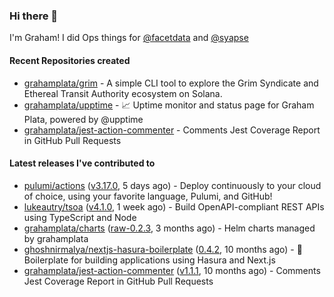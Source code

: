### Hi there 👋

I'm Graham! I did Ops things for [@facetdata](https://github.com/facetdata) and [@syapse](https://github.com/syapse)

#### Recent Repositories created
- [grahamplata/grim](https://github.com/grahamplata/grim) - A simple CLI tool to explore the Grim Syndicate and Ethereal Transit Authority ecosystem on Solana.
- [grahamplata/upptime](https://github.com/grahamplata/upptime) - 📈 Uptime monitor and status page for Graham Plata, powered by @upptime
- [grahamplata/jest-action-commenter](https://github.com/grahamplata/jest-action-commenter) - Comments Jest Coverage Report in GitHub Pull Requests

#### Latest releases I've contributed to


- [pulumi/actions](https://github.com/pulumi/actions) ([v3.17.0](https://github.com/pulumi/actions/releases/tag/v3.17.0), 5 days ago) - Deploy continuously to your cloud of choice, using your favorite language, Pulumi, and GitHub!
- [lukeautry/tsoa](https://github.com/lukeautry/tsoa) ([v4.1.0](https://github.com/lukeautry/tsoa/releases/tag/v4.1.0), 1 week ago) - Build OpenAPI-compliant REST APIs using TypeScript and Node
- [grahamplata/charts](https://github.com/grahamplata/charts) ([raw-0.2.3](https://github.com/grahamplata/charts/releases/tag/raw-0.2.3), 3 months ago) - Helm charts managed by grahamplata
- [ghoshnirmalya/nextjs-hasura-boilerplate](https://github.com/ghoshnirmalya/nextjs-hasura-boilerplate) ([0.4.2](https://github.com/ghoshnirmalya/nextjs-hasura-boilerplate/releases/tag/0.4.2), 10 months ago) - :art: Boilerplate for building applications using Hasura and Next.js
- [grahamplata/jest-action-commenter](https://github.com/grahamplata/jest-action-commenter) ([v1.1.1](https://github.com/grahamplata/jest-action-commenter/releases/tag/v1.1.1), 10 months ago) - Comments Jest Coverage Report in GitHub Pull Requests
